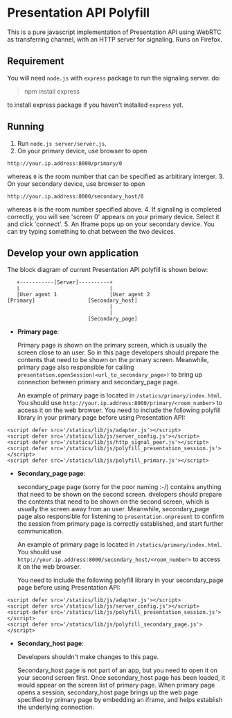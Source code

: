 # Presentation API Polyfill

This is a pure javascript implementation of Presentation API using WebRTC as transferring channel, with an HTTP server for signaling.
Runs on Firefox.

## Requirement

You will need `node.js` with `express` package to run the signaling server. do:

> npm install express

to install express package if you haven't installed `express` yet.
## Running

1. Run `node.js server/server.js`.
2. On your primary device, use browser to open
```
http://your.ip.address:8000/primary/0
```
whereas `0` is the room number that can be specified as arbitirary interger.
3. On your secondary device, use browser to open
```
http://your.ip.address:8000/secondary_host/0
```
whereas `0` is the room number specified above.
4. If signaling is completed correctly, you will see 'screen 0' appears on your primary device. Select it and click 'connect'.
5. An Iframe pops up on your secondary device. You can try typing something to chat between the two devices.

## Develop your own application
The block diagram of current Presentation API polyfill is shown below:
```
   +-----------[Server]----------+
   |                             |
   |User agent 1                 |User agent 2
[Primary]                 [Secondary_host]
                                 |
                                 |
                          [Secondary_page]
```

* **Primary page**:

  Primary page is shown on the primary screen, which is usually the screen close to an user. So in this page developers should prepare the contents that need to be shown on the primary screen. Meanwhile, primary page also responsible for calling `presentation.openSession(<url_to_secondary_page>)` to bring up connection between primary and secondary_page page.

  An example of primary page is located in `/statics/primary/index.html`. You should use `http://your.ip.address:8000/primary/<room_number>` to access it on the web browser.
  You need to include the following polyfill library in your primary page before using Presentation API:
```
<script defer src='/statics/lib/js/adapter.js'></script>
<script defer src='/statics/lib/js/server_config.js'></script>
<script defer src='/statics/lib/js/http_signal_peer.js'></script>
<script defer src='/statics/lib/js/polyfill_presentation_session.js'></script>
<script defer src='/statics/lib/js/polyfill_primary.js'></script>
```

* **Secondary_page page**:

  secondary_page page (sorry for the poor naming :-/) contains anything that need to be shown on the second screen. dvelopers should prepare the contents that need to be shown on the second screen, which is usually the screen away from an user. Meanwhile, secondary_page page also responsible for listening to `presentation.onpresent` to confirm the session from primary page is correctly established, and start further communication.

  An example of primary page is located in `/statics/primary/index.html`. You should use `http://your.ip.address:8000/secondary_host/<room_number>` to access it on the web browser.

  You need to include the following polyfill library in your secondary_page page before using Presentation API:
```
<script defer src='/statics/lib/js/adapter.js'></script>
<script defer src='/statics/lib/js/server_config.js'></script>
<script defer src='/statics/lib/js/polyfill_presentation_session.js'></script>
<script defer src='/statics/lib/js/polyfill_secondary_page.js'></script>
```
* **Secondary_host page**:

  Developers shouldn't make changes to this page.

  Secondary_host page is not part of an app, but you need to open it on your second screen first. Once secondary_host page has been loaded, it would appear on the screen list of primary page. When primary page opens a session, secondary_host page brings up the web page specified by primary page by embedding an iframe, and helps establish the underlying connection.
